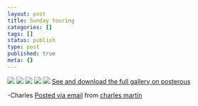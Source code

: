 ```yaml
---
layout: post
title: Sunday touring
categories: []
tags: []
status: publish
type: post
published: true
meta: {}
---
```




[![](http://posterous.com/getfile/files.posterous.com/charlesmartin/KiVQpahZjjHRK3jWcysCKGGTlqC2ZUb6McafiW6t69oEeTiRxLl45MnzPuU4/photo_1.jpg.scaled.500.jpg)](http://posterous.com/getfile/files.posterous.com/charlesmartin/0leT9dPUoKNt7N2d1mWCrod4RWoM1PCPBcaa1B3f67WRflOGxDuonlGdlCZQ/photo_1.jpg.scaled.1000.jpg) 
[![](http://posterous.com/getfile/files.posterous.com/charlesmartin/6HHSHXw15lTjktnGqiAp6VW6eJ7YYqMj70LeXyi1AIlcKuxOZgeK93pkiPRU/photo_2.jpg.scaled.500.jpg)](http://posterous.com/getfile/files.posterous.com/charlesmartin/NJm1w80EpsLaOTRUqPEQjFP2qoEq6FOeFIJgwYIo0asv2S4qja2vUuDi1dJw/photo_2.jpg.scaled.1000.jpg) 
[![](http://posterous.com/getfile/files.posterous.com/charlesmartin/V4ShyPBD84Mwbt84SrKNYFcsfHF3i7Ofpywi5GhTnY4MsamlpRZZBKJ51E9q/photo_3.jpg.scaled.500.jpg)](http://posterous.com/getfile/files.posterous.com/charlesmartin/6MN9fFYcUQxsHXKGSKx4I5rowPQBUdcWv9BXjFxp6J4vwhkB16u7kQmdMHfu/photo_3.jpg.scaled.1000.jpg) 
[![](http://posterous.com/getfile/files.posterous.com/charlesmartin/AbM7XzxEEdsEvHLcEcuBYFfpOzcNTHyrEWYOi1KdQRP1j8EB43mH6Htt3Mbh/photo_4.jpg.scaled.500.jpg)](http://posterous.com/getfile/files.posterous.com/charlesmartin/iqy8LqkORUpIDSL25trzinRZEy1SlzaZcWFCtT8XIFHmE873n86AGvPTvTU1/photo_4.jpg.scaled.1000.jpg) 
[![](http://posterous.com/getfile/files.posterous.com/charlesmartin/xzsuK7NumJ3giRSQ75HL2mDSfY5FelWVzfCrzfuOMM0SFb4Tb2gtfN7gCpD3/photo_5.jpg.scaled.500.jpg)](http://posterous.com/getfile/files.posterous.com/charlesmartin/LpLexD2aDAeLlfCAKimsMJwJEl3Lb6bliVF3PzZpFJ1ib6ncAIKZFNgj0bso/photo_5.jpg.scaled.1000.jpg) 
[See and download the full gallery on posterous](http://charlesmartin.posterous.com/sunday-touring)

-Charles 
[Posted via email](http://posterous.com)  from 
[charles martin](http://charlesmartin.posterous.com/sunday-touring)
